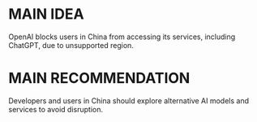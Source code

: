 # MAIN IDEA
OpenAI blocks users in China from accessing its services, including ChatGPT, due to unsupported region.

# MAIN RECOMMENDATION
Developers and users in China should explore alternative AI models and services to avoid disruption.
